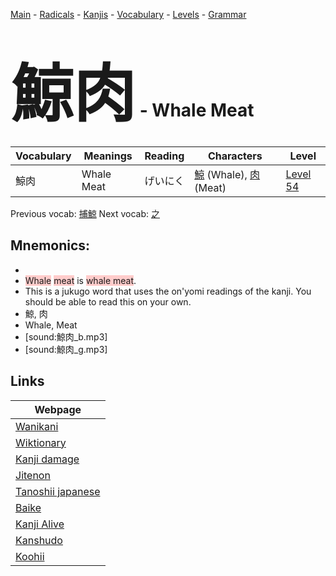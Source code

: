 <style> bigfont {font-size: 100px}</style>
[Main](../README.md) -
[Radicals](../radicals.md) -
[Kanjis](../kanjis.md) -
[Vocabulary](../vocabulary.md) -
[Levels](../levels.md) -
[Grammar](../grammar.md)
# <bigfont> 鯨肉</bigfont> - Whale Meat 

| Vocabulary | Meanings | Reading | Characters | Level |
| --- | --- | --- | --- | --- |
| 鯨肉 | Whale Meat | げいにく |  [鯨](../kanjis/鯨.md) (Whale), [肉](../kanjis/肉.md) (Meat) | [Level 54](../levels/wk_level54.md) |

Previous vocab: [捕鯨](捕鯨.md) Next vocab: [之](之.md) 

## Mnemonics:

* 
* <span style="background-color:#ffcccb"> Whale</span> <span style="background-color:#ffcccb"> meat</span> is <span style="background-color:#ffcccb"> whale meat</span>.
* This is a jukugo word that uses the on'yomi readings of the kanji. You should be able to read this on your own.
* 鯨, 肉
* Whale, Meat
* [sound:鯨肉_b.mp3]
* [sound:鯨肉_g.mp3]


## Links 

| Webpage |
| --- |
| [Wanikani          ](https://www.wanikani.com/kanji/鯨肉) |
| [Wiktionary        ](https://en.wiktionary.org/wiki/鯨肉) |
| [Kanji damage      ](http://www.kanjidamage.com/kanji/search?utf8=✓&q=鯨肉) |
| [Jitenon           ](https://jitenon.com/kanji/鯨肉) |
| [Tanoshii japanese ](https://www.tanoshiijapanese.com/dictionary/kanji.cfm?k=鯨肉) |
| [Baike             ](https://baike.baidu.com/item/鯨肉) |
| [Kanji Alive       ](https://app.kanjialive.com/鯨肉) |
| [Kanshudo          ](https://www.kanshudo.com/searchmn?q=鯨肉) |
| [Koohii            ](https://kanji.koohii.com/study/kanji/鯨肉) |
